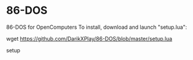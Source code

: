 # 86-DOS
86-DOS for OpenComputers
To install, download and launch "setup.lua":

wget https://github.com/DarikXPlay/86-DOS/blob/master/setup.lua

setup
